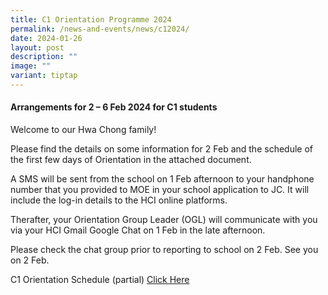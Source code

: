 ```yaml
---
title: C1 Orientation Programme 2024
permalink: /news-and-events/news/c12024/
date: 2024-01-26
layout: post
description: ""
image: ""
variant: tiptap
---
```

<h4><strong>Arrangements for 2 – 6 Feb 2024 for C1 students</strong></h4>
<p>Welcome to our Hwa Chong family!</p>
<p>Please find the details on some information for 2 Feb and the schedule
of the first few days of Orientation in the attached document.</p>
<p>A SMS will be sent from the school on 1 Feb afternoon to your handphone
number that you provided to MOE in your school application to JC. It will
include the log-in details to the HCI online platforms.</p>
<p>Therafter, your Orientation Group Leader (OGL) will communicate with you
via your HCI Gmail Google Chat on 1 Feb in the late afternoon.</p>
<p>Please check the chat group prior to reporting to school on 2 Feb. See
you on 2 Feb.</p>
<p></p>
<p>C1 Orientation Schedule (partial) <a href="https://drive.google.com/file/d/1bs8gMB2fx6Pajufi-eTDCYNWZDBtnN7d/view?usp=drive_link" rel="noopener noreferrer nofollow" target="_blank">Click Here</a>
</p>
<p></p>
<h1></h1>
<p></p>